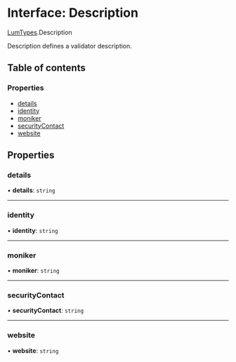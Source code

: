 # Interface: Description

[LumTypes](../modules/LumTypes.md).Description

Description defines a validator description.

## Table of contents

### Properties

- [details](LumTypes.Description.md#details)
- [identity](LumTypes.Description.md#identity)
- [moniker](LumTypes.Description.md#moniker)
- [securityContact](LumTypes.Description.md#securitycontact)
- [website](LumTypes.Description.md#website)

## Properties

### details

• **details**: `string`

___

### identity

• **identity**: `string`

___

### moniker

• **moniker**: `string`

___

### securityContact

• **securityContact**: `string`

___

### website

• **website**: `string`
